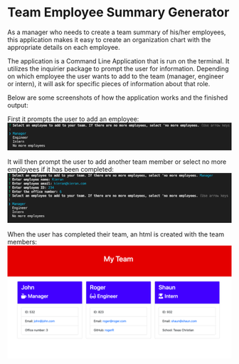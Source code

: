 # Team Employee Summary Generator
As a manager who needs to create a team summary of his/her employees, this application makes it easy to create an organization chart with the appropriate details on each employee. 

The application is a Command Line Application that is run on the terminal. It utilizes the inquirier package to prompt the user for information. Depending on which employee the user wants to add to the team (manager, engineer or intern), it will ask for specific pieces of information about that role.

Below are some screenshots of how the application works and the finished output:

First it prompts the user to add an employee:
<img src="./develop/assets/firstprompt.png">

It will then prompt the user to add another team member or select no more employees if it has been completed:
<img src="./develop/assets/secondprompt.png">

When the user has completed their team, an html is created with the team members:
<img src="./develop/assets/output.example.png">